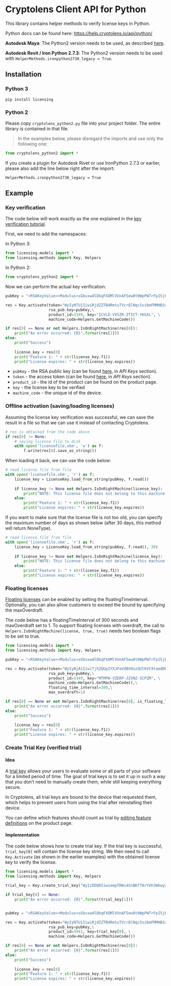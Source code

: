 # Cryptolens Client API for Python

This library contains helper methods to verify license keys in Python.

Python docs can be found here: https://help.cryptolens.io/api/python/

**Autodesk Maya**: The Python2 version needs to be used, as described [here](https://cryptolens.io/2019/07/autodesk-maya-plugin-software-licensing/).

**Autodesk Revit / Iron Python 2.7.3**: The Python2 version needs to be used with `HelperMethods.ironpython2730_legacy = True`.

## Installation

### Python 3
```
pip install licensing
```

### Python 2
Please copy `cryptolens_python2.py` file into your project folder. The entire library is contained in that file.
> In the examples below, please disregard the imports and use only the following one:

```python
from cryptolens_python2 import *
```

If you create a plugin for Autodesk Rivet or use IronPython 2.7.3 or earlier, please also add the line below right after the import:

```
HelperMethods.ironpython2730_legacy = True
```

## Example

### Key verification

The code below will work exactly as the one explained in the [key verification tutorial](https://help.cryptolens.io/examples/key-verification).

First, we need to add the namespaces:

In Python 3:
```python
from licensing.models import *
from licensing.methods import Key, Helpers
```

In Python 2:

```python
from cryptolens_python2 import *
```

Now we can perform the actual key verification:

```python
pubKey = "<RSAKeyValue><Modulus>sGbvxwdlDbqFXOMlVUnAF5ew0t0WpPW7rFpI5jHQOFkht/326dvh7t74RYeMpjy357NljouhpTLA3a6idnn4j6c3jmPWBkjZndGsPL4Bqm+fwE48nKpGPjkj4q/yzT4tHXBTyvaBjA8bVoCTnu+LiC4XEaLZRThGzIn5KQXKCigg6tQRy0GXE13XYFVz/x1mjFbT9/7dS8p85n8BuwlY5JvuBIQkKhuCNFfrUxBWyu87CFnXWjIupCD2VO/GbxaCvzrRjLZjAngLCMtZbYBALksqGPgTUN7ZM24XbPWyLtKPaXF2i4XRR9u6eTj5BfnLbKAU5PIVfjIS+vNYYogteQ==</Modulus><Exponent>AQAB</Exponent></RSAKeyValue>"

res = Key.activate(token="WyIyNTU1IiwiRjdZZTB4RmtuTVcrQlNqcSszbmFMMHB3aWFJTlBsWW1Mbm9raVFyRyJd",\
                   rsa_pub_key=pubKey,\
                   product_id=3349, key="ICVLD-VVSZR-ZTICT-YKGXL", \
                   machine_code=Helpers.GetMachineCode())

if res[0] == None or not Helpers.IsOnRightMachine(res[0]):
    print("An error occurred: {0}".format(res[1]))
else:
    print("Success")
    
    license_key = res[0]
    print("Feature 1: " + str(license_key.f1))
    print("License expires: " + str(license_key.expires))
```

* `pubKey` - the RSA public key (can be found [here](https://app.cryptolens.io/docs/api/v3/QuickStart#api-keys), in *API Keys* section).
* `token` - the access token (can be found [here](https://app.cryptolens.io/docs/api/v3/QuickStart#api-keys), in *API Keys* section).
* `product_id` - the id of the product can be found on the product page.
* `key` - the license key to be verified
* `machine_code` - the unique id of the device.

### Offline activation (saving/loading licenses)

Assuming the license key verification was successful, we can save the result in a file so that we can use it instead of contacting Cryptolens.

```python
# res is obtained from the code above
if res[0] != None:
    # saving license file to disk
    with open('licensefile.skm', 'w') as f:
        f.write(res[0].save_as_string())
```

When loading it back, we can use the code below:

```python
# read license file from file
with open('licensefile.skm', 'r') as f:
    license_key = LicenseKey.load_from_string(pubKey, f.read())
    
    if license_key != None not Helpers.IsOnRightMachine(license_key):
        print("NOTE: This license file does not belong to this machine.")
    else:
        print("Feature 1: " + str(license_key.f1))
        print("License expires: " + str(license_key.expires))
```

If you want to make sure that the license file is not too old, you can specify the maximum number of days as shown below (after 30 days, this method will return NoneType).

```python
# read license file from file
with open('licensefile.skm', 'r') as f:
    license_key = LicenseKey.load_from_string(pubKey, f.read(), 30)
    
    if license_key != None not Helpers.IsOnRightMachine(license_key):
        print("NOTE: This license file does not belong to this machine.")
    else:
        print("Feature 1: " + str(license_key.f1))
        print("License expires: " + str(license_key.expires))
```

### Floating licenses
[Floating licenses](https://help.cryptolens.io/licensing-models/floating) can be enabled by setting the floatingTimeInterval. Optionally, you can also allow customers to exceed the bound by specifying the maxOverdraft.

The code below has a floatingTimeInterval of 300 seconds and maxOverdraft set to 1. To support floating licenses with overdraft, the call to `Helpers.IsOnRightMachine(license, true, true)` needs two boolean flags to be set to true.

```python
from licensing.models import *
from licensing.methods import Key, Helpers

pubKey = "<RSAKeyValue><Modulus>sGbvxwdlDbqFXOMlVUnAF5ew0t0WpPW7rFpI5jHQOFkht/326dvh7t74RYeMpjy357NljouhpTLA3a6idnn4j6c3jmPWBkjZndGsPL4Bqm+fwE48nKpGPjkj4q/yzT4tHXBTyvaBjA8bVoCTnu+LiC4XEaLZRThGzIn5KQXKCigg6tQRy0GXE13XYFVz/x1mjFbT9/7dS8p85n8BuwlY5JvuBIQkKhuCNFfrUxBWyu87CFnXWjIupCD2VO/GbxaCvzrRjLZjAngLCMtZbYBALksqGPgTUN7ZM24XbPWyLtKPaXF2i4XRR9u6eTj5BfnLbKAU5PIVfjIS+vNYYogteQ==</Modulus><Exponent>AQAB</Exponent></RSAKeyValue>"

res = Key.activate(token="WyIyNjA1IiwiTjhZQUpIYXJPaVdBV0ozQUlKVC9tamdDbFZDRzhZRHpaU243L2R2eCJd",\
                   rsa_pub_key=pubKey,\
                   product_id=3349, key="MTMPW-VZERP-JZVNZ-SCPZM", \
                   machine_code=Helpers.GetMachineCode(),\
                   floating_time_interval=300,\
                   max_overdraft=1)

if res[0] == None or not Helpers.IsOnRightMachine(res[0], is_floating_license=True, allow_overdraft=True):
    print("An error occurred: {0}".format(res[1]))
else:
    print("Success")
    
    license_key = res[0]
    print("Feature 1: " + str(license_key.f1))
    print("License expires: " + str(license_key.expires))
```

### Create Trial Key (verified trial)

#### Idea

A [trial key](https://help.cryptolens.io/examples/verified-trials) allows your users to evaluate some or all parts of your software for a limited period of time. The goal of trial keys is to set it up in such a way that you don’t need to manually create them, while still keeping everything secure.

In Cryptolens, all trial keys are bound to the device that requested them, which helps to prevent users from using the trial after reinstalling their device.

You can define which features should count as trial by [editing feature definitions](https://help.cryptolens.io/web-interface/feature-definitions) on the product page.

#### Implementation

The code below shows how to create trial key. If the trial key is successful, `trial_key[0]` will contain the license key string. We then need to call `Key.Activate` (as shown in the earlier examples) with the obtained license key to verify the license.

```python
from licensing.models import *
from licensing.methods import Key, Helpers

trial_key = Key.create_trial_key("WyIzODQ0IiwiempTRWs4SnBKTTArYUh3WkwyZ0VwQkVyeTlUVkRWK2ZTOS8wcTBmaCJd", 3941, Helpers.GetMachineCode())

if trial_key[0] == None:
    print("An error occurred: {0}".format(trial_key[1]))


pubKey = "<RSAKeyValue><Modulus>sGbvxwdlDbqFXOMlVUnAF5ew0t0WpPW7rFpI5jHQOFkht/326dvh7t74RYeMpjy357NljouhpTLA3a6idnn4j6c3jmPWBkjZndGsPL4Bqm+fwE48nKpGPjkj4q/yzT4tHXBTyvaBjA8bVoCTnu+LiC4XEaLZRThGzIn5KQXKCigg6tQRy0GXE13XYFVz/x1mjFbT9/7dS8p85n8BuwlY5JvuBIQkKhuCNFfrUxBWyu87CFnXWjIupCD2VO/GbxaCvzrRjLZjAngLCMtZbYBALksqGPgTUN7ZM24XbPWyLtKPaXF2i4XRR9u6eTj5BfnLbKAU5PIVfjIS+vNYYogteQ==</Modulus><Exponent>AQAB</Exponent></RSAKeyValue>"

res = Key.activate(token="WyIyNTU1IiwiRjdZZTB4RmtuTVcrQlNqcSszbmFMMHB3aWFJTlBsWW1Mbm9raVFyRyJd",\
                   rsa_pub_key=pubKey,\
                   product_id=3941, key=trial_key[0], \
                   machine_code=Helpers.GetMachineCode())

if res[0] == None or not Helpers.IsOnRightMachine(res[0]):
    print("An error occurred: {0}".format(res[1]))
else:
    print("Success")
    
    license_key = res[0]
    print("Feature 1: " + str(license_key.f1))
    print("License expires: " + str(license_key.expires))
```
